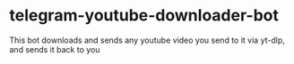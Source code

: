 # telegram-youtube-downloader-bot
This bot downloads and sends any youtube video you send to it via yt-dlp, and sends it back to you
